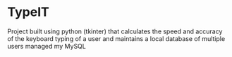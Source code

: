 # TypeIT
Project built using python (tkinter) that calculates the speed and accuracy of the keyboard typing of a user and maintains a local database of multiple users managed my MySQL
